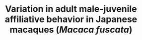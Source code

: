 ---
citation: "Gartland KN, **Brand CM**, Ulibarri LR, White FJ. 2020. Variation in adult male-juvenile affiliative behavior in Japanese macaques (*Macaca fuscata*). *Folia Primatologica*. 91: 610-621."
title: "Variation in adult male-juvenile affiliative behavior in Japanese macaques (*Macaca fuscata*)"
authors: "Gartland KN, **Brand CM**, Ulibarri LR, White FJ"
journal: "Folia Primatologica"
pub_date: "2020-07-28"
pmid: "32721965"
image: "/images/publications/2020-07-28_gartland.jpg"
pdf: "/files/publication_pdfs/2020-07-28_gartland.pdf"
url: "https://brill.com/view/journals/ijfp/91/6/article-p610_6.xml"
---